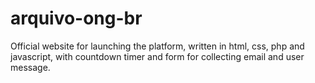 # arquivo-ong-br
Official website for launching the platform, written in html, css, php and javascript, with countdown timer and form for collecting email and user message.
